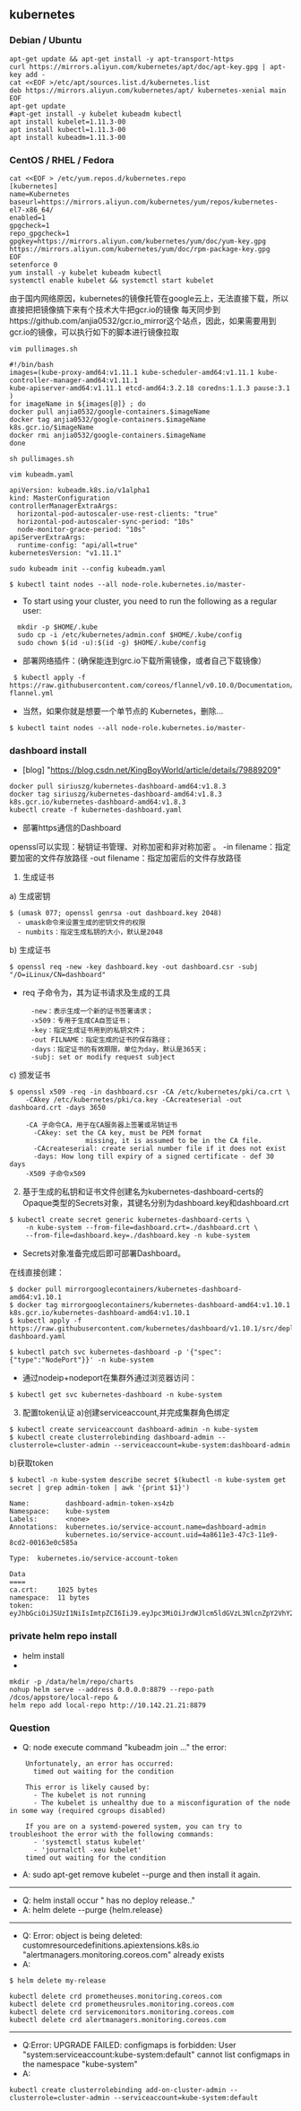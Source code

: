 ## kubernetes
### Debian / Ubuntu
```
apt-get update && apt-get install -y apt-transport-https
curl https://mirrors.aliyun.com/kubernetes/apt/doc/apt-key.gpg | apt-key add - 
cat <<EOF >/etc/apt/sources.list.d/kubernetes.list
deb https://mirrors.aliyun.com/kubernetes/apt/ kubernetes-xenial main
EOF  
apt-get update
#apt-get install -y kubelet kubeadm kubectl
apt install kubelet=1.11.3-00
apt install kubectl=1.11.3-00
apt install kubeadm=1.11.3-00
```
### CentOS / RHEL / Fedora
```
cat <<EOF > /etc/yum.repos.d/kubernetes.repo
[kubernetes]
name=Kubernetes
baseurl=https://mirrors.aliyun.com/kubernetes/yum/repos/kubernetes-el7-x86_64/
enabled=1
gpgcheck=1
repo_gpgcheck=1
gpgkey=https://mirrors.aliyun.com/kubernetes/yum/doc/yum-key.gpg https://mirrors.aliyun.com/kubernetes/yum/doc/rpm-package-key.gpg
EOF
setenforce 0
yum install -y kubelet kubeadm kubectl
systemctl enable kubelet && systemctl start kubelet
```

由于国内网络原因，kubernetes的镜像托管在google云上，无法直接下载，所以直接把把镜像搞下来有个技术大牛把gcr.io的镜像
每天同步到https://github.com/anjia0532/gcr.io_mirror这个站点，因此，如果需要用到gcr.io的镜像，可以执行如下的脚本进行镜像拉取

```
vim pullimages.sh

#!/bin/bash
images=(kube-proxy-amd64:v1.11.1 kube-scheduler-amd64:v1.11.1 kube-controller-manager-amd64:v1.11.1
kube-apiserver-amd64:v1.11.1 etcd-amd64:3.2.18 coredns:1.1.3 pause:3.1 )
for imageName in ${images[@]} ; do
docker pull anjia0532/google-containers.$imageName
docker tag anjia0532/google-containers.$imageName k8s.gcr.io/$imageName
docker rmi anjia0532/google-containers.$imageName
done

sh pullimages.sh

vim kubeadm.yaml 

apiVersion: kubeadm.k8s.io/v1alpha1
kind: MasterConfiguration
controllerManagerExtraArgs:
  horizontal-pod-autoscaler-use-rest-clients: "true"
  horizontal-pod-autoscaler-sync-period: "10s"
  node-monitor-grace-period: "10s"
apiServerExtraArgs:
  runtime-config: "api/all=true"
kubernetesVersion: "v1.11.1"

sudo kubeadm init --config kubeadm.yaml

$ kubectl taint nodes --all node-role.kubernetes.io/master-
```

- To start using your cluster, you need to run the following as a regular user:
```
  mkdir -p $HOME/.kube
  sudo cp -i /etc/kubernetes/admin.conf $HOME/.kube/config
  sudo chown $(id -u):$(id -g) $HOME/.kube/config
```
- 部署网络插件：(确保能连到grc.io下载所需镜像，或者自己下载镜像）
```
 $ kubectl apply -f https://raw.githubusercontent.com/coreos/flannel/v0.10.0/Documentation/kube-flannel.yml
```

- 当然，如果你就是想要一个单节点的 Kubernetes，删除...
```
$ kubectl taint nodes --all node-role.kubernetes.io/master-
```

### dashboard install 
- [blog] "https://blog.csdn.net/KingBoyWorld/article/details/79889209"
```
docker pull siriuszg/kubernetes-dashboard-amd64:v1.8.3
docker tag siriuszg/kubernetes-dashboard-amd64:v1.8.3 k8s.gcr.io/kubernetes-dashboard-amd64:v1.8.3
kubectl create -f kubernetes-dashboard.yaml
```

- 部署https通信的Dashboard

openssl可以实现：秘钥证书管理、对称加密和非对称加密 。
-in filename：指定要加密的文件存放路径
-out filename：指定加密后的文件存放路径
1. 生成证书

a) 生成密钥 
```
$ (umask 077; openssl genrsa -out dashboard.key 2048)
  - umask命令来设置生成的密钥文件的权限
  - numbits：指定生成私钥的大小，默认是2048
```
b) 生成证书 

```
$ openssl req -new -key dashboard.key -out dashboard.csr -subj "/O=iLinux/CN=dashboard"
```
- req 子命令为，其为证书请求及生成的工具
  ```
    -new：表示生成一个新的证书签署请求；
    -x509：专用于生成CA自签证书；
    -key：指定生成证书用到的私钥文件；
    -out FILNAME：指定生成的证书的保存路径；
    -days：指定证书的有效期限，单位为day，默认是365天；
    -subj: set or modify request subject
  ```
c) 颁发证书 
```
$ openssl x509 -req -in dashboard.csr -CA /etc/kubernetes/pki/ca.crt \
    -CAkey /etc/kubernetes/pki/ca.key -CAcreateserial -out dashboard.crt -days 3650
    
    -CA 子命令CA，用于在CA服务器上签署或吊销证书
      -CAkey: set the CA key, must be PEM format
                   missing, it is assumed to be in the CA file.
      -CAcreateserial: create serial number file if it does not exist
      -days: How long till expiry of a signed certificate - def 30 days
    -X509 子命令x509
```
2. 基于生成的私钥和证书文件创建名为kubernetes-dashboard-certs的Opaque类型的Secrets对象，其键名分别为dashboard.key和dashboard.crt 
```
$ kubectl create secret generic kubernetes-dashboard-certs \
    -n kube-system --from-file=dashboard.crt=./dashboard.crt \
    --from-file=dashboard.key=./dashboard.key -n kube-system
```    
- Secrets对象准备完成后即可部署Dashboard。

在线直接创建：
```
$ docker pull mirrorgooglecontainers/kubernetes-dashboard-amd64:v1.10.1
$ docker tag mirrorgooglecontainers/kubernetes-dashboard-amd64:v1.10.1 k8s.gcr.io/kubernetes-dashboard-amd64:v1.10.1
$ kubectl apply -f https://raw.githubusercontent.com/kubernetes/dashboard/v1.10.1/src/deploy/recommended/kubernetes-dashboard.yaml

$ kubectl patch svc kubernetes-dashboard -p '{"spec":{"type":"NodePort"}}' -n kube-system
```
- 通过nodeip+nodeport在集群外通过浏览器访问：
```
$ kubectl get svc kubernetes-dashboard -n kube-system
```

3. 配置token认证
a)创建serviceaccount,并完成集群角色绑定
```
$ kubectl create serviceaccount dashboard-admin -n kube-system
$ kubectl create clusterrolebinding dashboard-admin --clusterrole=cluster-admin --serviceaccount=kube-system:dashboard-admin
```
b)获取token
```
$ kubectl -n kube-system describe secret $(kubectl -n kube-system get secret | grep admin-token | awk '{print $1}') 

Name:         dashboard-admin-token-xs4zb
Namespace:    kube-system
Labels:       <none>
Annotations:  kubernetes.io/service-account.name=dashboard-admin
              kubernetes.io/service-account.uid=4a8611e3-47c3-11e9-8cd2-00163e0c585a

Type:  kubernetes.io/service-account-token

Data
====
ca.crt:     1025 bytes
namespace:  11 bytes
token:      eyJhbGciOiJSUzI1NiIsImtpZCI6IiJ9.eyJpc3MiOiJrdWJlcm5ldGVzL3NlcnZpY2VhY2NvdW50Iiwia3ViZXJuZXRlcy5pby9zZXJ2aWNlYWNjb3VudC9uYW1lc3BhY2UiOiJrdWJlLXN5c3RlbSIsImt1YmVybmV0ZXMuaW8vc2VydmljZWFjY291bnQvc2VjcmV0Lm5hbWUiOiJkYXNoYm9hcmQtYWRtaW4tdG9rZW4teHM0emIiLCJrdWJlcm5ldGVzLmlvL3NlcnZpY2VhY2NvdW50L3NlcnZpY2UtYWNjb3VudC5uYW1lIjoiZGFzaGJvYXJkLWFkbWluIiwia3ViZXJ   
```

### private helm repo install 

- helm install
-
```
mkdir -p /data/helm/repo/charts
nohup helm serve --address 0.0.0.0:8879 --repo-path /dcos/appstore/local-repo &
helm repo add local-repo http://10.142.21.21:8879
```


### Question

- Q: node execute command "kubeadm join ..." the error:
```
    Unfortunately, an error has occurred:
      timed out waiting for the condition

    This error is likely caused by:
      - The kubelet is not running
      - The kubelet is unhealthy due to a misconfiguration of the node in some way (required cgroups disabled)

    If you are on a systemd-powered system, you can try to troubleshoot the error with the following commands:
      - 'systemctl status kubelet'
      - 'journalctl -xeu kubelet'
    timed out waiting for the condition
```
- A: sudo apt-get remove kubelet --purge and then install it again.
---
- Q: helm install  occur " has no deploy release.."
- A: helm delete --purge {helm.release}
---

- Q: Error: object is being deleted: customresourcedefinitions.apiextensions.k8s.io "alertmanagers.monitoring.coreos.com" already exists
- A: 
```
$ helm delete my-release

kubectl delete crd prometheuses.monitoring.coreos.com
kubectl delete crd prometheusrules.monitoring.coreos.com
kubectl delete crd servicemonitors.monitoring.coreos.com
kubectl delete crd alertmanagers.monitoring.coreos.com
```
---
- Q:Error: UPGRADE FAILED: configmaps is forbidden: User "system:serviceaccount:kube-system:default" cannot list configmaps in the namespace "kube-system"
- A: 
```
kubectl create clusterrolebinding add-on-cluster-admin --clusterrole=cluster-admin --serviceaccount=kube-system:default
```

